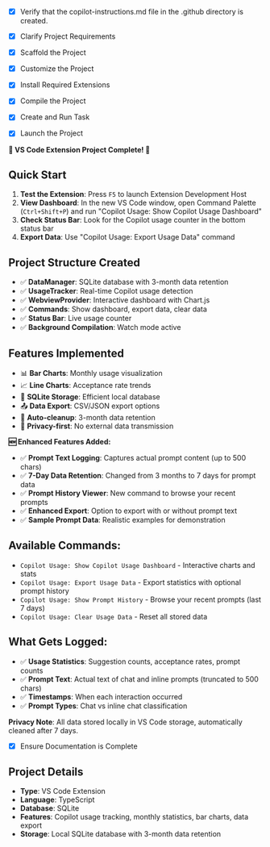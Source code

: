 <!-- Use this file to provide workspace-specific custom instructions to Copilot. For more details, visit https://code.visualstudio.com/docs/copilot/copilot-customization#_use-a-githubcopilotinstructionsmd-file -->
- [x] Verify that the copilot-instructions.md file in the .github directory is created.

- [x] Clarify Project Requirements
	<!-- Creating a VS Code extension for tracking GitHub Copilot usage with TypeScript, SQLite database, and webview dashboard -->

- [x] Scaffold the Project
	<!-- Set up VS Code extension project structure with TypeScript configuration -->

- [x] Customize the Project
	<!-- Implement Copilot usage tracking functionality, SQLite database, and dashboard UI -->

- [x] Install Required Extensions
	<!-- Install any required VS Code extensions for development -->

- [x] Compile the Project
	<!-- Build TypeScript and resolve dependencies -->

- [x] Create and Run Task
	<!-- Create build and watch tasks for development -->

- [x] Launch the Project
	<!-- Set up debugging configuration -->

**🎉 VS Code Extension Project Complete! 🎉**

## Quick Start
1. **Test the Extension**: Press `F5` to launch Extension Development Host
2. **View Dashboard**: In the new VS Code window, open Command Palette (`Ctrl+Shift+P`) and run "Copilot Usage: Show Copilot Usage Dashboard"
3. **Check Status Bar**: Look for the Copilot usage counter in the bottom status bar
4. **Export Data**: Use "Copilot Usage: Export Usage Data" command

## Project Structure Created
- ✅ **DataManager**: SQLite database with 3-month data retention
- ✅ **UsageTracker**: Real-time Copilot usage detection
- ✅ **WebviewProvider**: Interactive dashboard with Chart.js
- ✅ **Commands**: Show dashboard, export data, clear data
- ✅ **Status Bar**: Live usage counter
- ✅ **Background Compilation**: Watch mode active

## Features Implemented
- 📊 **Bar Charts**: Monthly usage visualization
- 📈 **Line Charts**: Acceptance rate trends  
- 💾 **SQLite Storage**: Efficient local database
- 📤 **Data Export**: CSV/JSON export options
- 🔄 **Auto-cleanup**: 3-month data retention
- 🎯 **Privacy-first**: No external data transmission

**🆕 Enhanced Features Added:**
- ✅ **Prompt Text Logging**: Captures actual prompt content (up to 500 chars)
- ✅ **7-Day Data Retention**: Changed from 3 months to 7 days for prompt data
- ✅ **Prompt History Viewer**: New command to browse your recent prompts
- ✅ **Enhanced Export**: Option to export with or without prompt text
- ✅ **Sample Prompt Data**: Realistic examples for demonstration

## Available Commands:
- `Copilot Usage: Show Copilot Usage Dashboard` - Interactive charts and stats
- `Copilot Usage: Export Usage Data` - Export statistics with optional prompt history
- `Copilot Usage: Show Prompt History` - Browse your recent prompts (last 7 days)
- `Copilot Usage: Clear Usage Data` - Reset all stored data

## What Gets Logged:
- ✅ **Usage Statistics**: Suggestion counts, acceptance rates, prompt counts
- ✅ **Prompt Text**: Actual text of chat and inline prompts (truncated to 500 chars)
- ✅ **Timestamps**: When each interaction occurred
- ✅ **Prompt Types**: Chat vs inline chat classification

**Privacy Note**: All data stored locally in VS Code storage, automatically cleaned after 7 days.

- [x] Ensure Documentation is Complete
	<!-- Create comprehensive README and clean up instructions -->

## Project Details
- **Type**: VS Code Extension
- **Language**: TypeScript
- **Database**: SQLite
- **Features**: Copilot usage tracking, monthly statistics, bar charts, data export
- **Storage**: Local SQLite database with 3-month data retention
